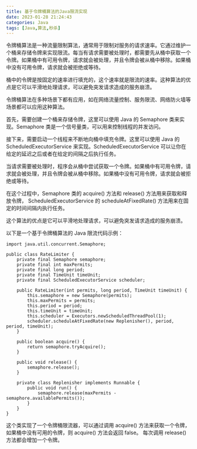 ```yaml
---
title: 基于令牌桶算法的Java限流实现
date: 2023-01-28 21:24:43
categories: Java
tags: [Java,算法,秒杀]
---
```

令牌桶算法是一种流量限制算法，通常用于限制对服务的请求速率。它通过维护一个桶来存储令牌来实现限流。每当有请求需要被处理时，都需要先从桶中获取一个令牌。如果桶中有可用令牌，请求就会被处理，并且令牌会被从桶中移除。如果桶中没有可用令牌，请求就会被拒绝或等待。

桶中的令牌是按固定的速率进行填充的，这个速率就是限流的速率。这种算法的优点是它可以平滑地处理请求，可以避免突发请求造成的服务崩溃。

令牌桶算法在多种场景下都有应用，如在网络流量控制、服务限流、网络防火墙等场景都可以应用这种算法。

首先，需要创建一个桶来存储令牌，这里可以使用 Java 的 Semaphore 类来实现。Semaphore 类是一个信号量类，可以用来控制线程的并发访问。

接下来，需要启动一个线程来不断地向桶中填充令牌。这里可以使用 Java 的 ScheduledExecutorService 来实现。ScheduledExecutorService 可以让你在给定的延迟之后或者在给定的间隔之后执行任务。

当请求需要被处理时，程序会从桶中尝试获取一个令牌。如果桶中有可用令牌，请求就会被处理，并且令牌会被从桶中移除。如果桶中没有可用令牌，请求就会被拒绝或等待。

在这个过程中，Semaphore 类的 acquire() 方法和 release() 方法用来获取和释放令牌， ScheduledExecutorService 的 scheduleAtFixedRate() 方法用来在固定的时间间隔内执行任务。

这个算法的优点是它可以平滑地处理请求，可以避免突发请求造成的服务崩溃。

以下是一个基于令牌桶算法的 Java 限流代码示例：
```
import java.util.concurrent.Semaphore;

public class RateLimiter {
    private final Semaphore semaphore;
    private final int maxPermits;
    private final long period;
    private final TimeUnit timeUnit;
    private final ScheduledExecutorService scheduler;

    public RateLimiter(int permits, long period, TimeUnit timeUnit) {
        this.semaphore = new Semaphore(permits);
        this.maxPermits = permits;
        this.period = period;
        this.timeUnit = timeUnit;
        this.scheduler = Executors.newScheduledThreadPool(1);
        scheduler.scheduleAtFixedRate(new Replenisher(), period, period, timeUnit);
    }

    public boolean acquire() {
        return semaphore.tryAcquire();
    }

    public void release() {
        semaphore.release();
    }

    private class Replenisher implements Runnable {
        public void run() {
            semaphore.release(maxPermits - semaphore.availablePermits());
        }
    }
}
```
这个类实现了一个令牌桶限流器，可以通过调用 acquire() 方法来获取一个令牌，如果桶中没有可用的令牌，则 acquire() 方法会返回 false。 每次调用 release() 方法都会增加一个令牌。
